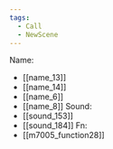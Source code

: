 ```yaml
---
tags:
  - Call
  - NewScene
---
```

Name:
- [[name_13]]
- [[name_14]]
- [[name_6]]
- [[name_8]]
Sound:
- [[sound_153]]
- [[sound_184]]
Fn:
- [[m7005_function28]]
